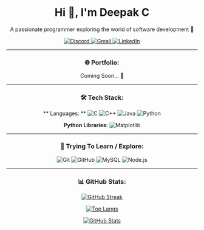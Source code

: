 <div align="center">
  <h1>Hi 👋, I'm Deepak C</h1>
  <p>A passionate programmer exploring the world of software development 🚀</p>

  <a href="https://discord.com/users/deepak_gamer">
    <img src="https://img.shields.io/badge/Discord-deepak__gamer-5865F2?style=for-the-badge&logo=discord&logoColor=white" alt="Discord">
  </a>
  <a href="mailto:deepakcm27@gmail.com">
    <img src="https://img.shields.io/badge/Gmail-deepakcm27@gmail.com-D14836?style=for-the-badge&logo=gmail&logoColor=white" alt="Gmail">
  </a>
  <a href="https://www.linkedin.com/in/deepak-cm-8ab91136b/">
    <img src="https://img.shields.io/badge/LinkedIn-Deepak%20CM-blue?style=for-the-badge&logo=linkedin&logoColor=white" alt="LinkedIn">
  </a>

  ---

  ### 🌐 Portfolio:
  Coming Soon... 🚧

  ---

  ### 🛠️ Tech Stack:

  ** Languages: **
  ![C](https://img.shields.io/badge/C-00599C?style=for-the-badge&logo=c&logoColor=white)
  ![C++](https://img.shields.io/badge/C++-00599C?style=for-the-badge&logo=c%2B%2B&logoColor=white)
  ![Java](https://img.shields.io/badge/Java-ED8B00?style=for-the-badge&logo=java&logoColor=white)
  ![Python](https://img.shields.io/badge/Python-3776AB?style=for-the-badge&logo=python&logoColor=white)

  **Python Libraries:**
  ![Matplotlib](https://img.shields.io/badge/Matplotlib-11557C?style=for-the-badge&logo=matplotlib&logoColor=white)

  ---

  ### 🧠 Trying To Learn / Explore:

  ![Git](https://img.shields.io/badge/Git-F05032?style=for-the-badge&logo=git&logoColor=white)
  ![GitHub](https://img.shields.io/badge/GitHub-181717?style=for-the-badge&logo=github)
  ![MySQL](https://img.shields.io/badge/MySQL-4479A1?style=for-the-badge&logo=mysql&logoColor=white)
  ![Node.js](https://img.shields.io/badge/Node.js-339933?style=for-the-badge&logo=nodedotjs&logoColor=white)

  ---

  ### 📊 GitHub Stats:

  [![GitHub Streak](https://streak-stats.demolab.com?user=DeepakC-Coder&theme=tokyonight_duo&hide_border=false)](https://git.io/streak-stats)

  [![Top Langs](https://github-readme-stats.vercel.app/api/top-langs/?username=DeepakC-Coder&layout=compact&theme=tokyonight)](https://github.com/anuraghazra/github-readme-stats)

  [![GitHub Stats](https://github-readme-stats.vercel.app/api?username=DeepakC-Coder&show_icons=true&theme=tokyonight)](https://github.com/anuraghazra/github-readme-stats)

</div>
